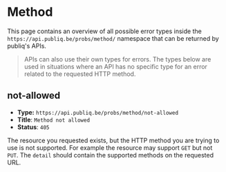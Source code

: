 # Method

This page contains an overview of all possible error types inside the `https://api.publiq.be/probs/method/` namespace that can be returned by publiq's APIs.

> APIs can also use their own types for errors. The types below are used in situations where an API has no specific type for an error related to the requested HTTP method.

## not-allowed

*   **Type:** `https://api.publiq.be/probs/method/not-allowed`
*   **Title**: `Method not allowed`
*   **Status**: `405`

The resource you requested exists, but the HTTP method you are trying to use is not supported. For example the resource may support `GET` but not `PUT`. The `detail` should contain the supported methods on the requested URL.
